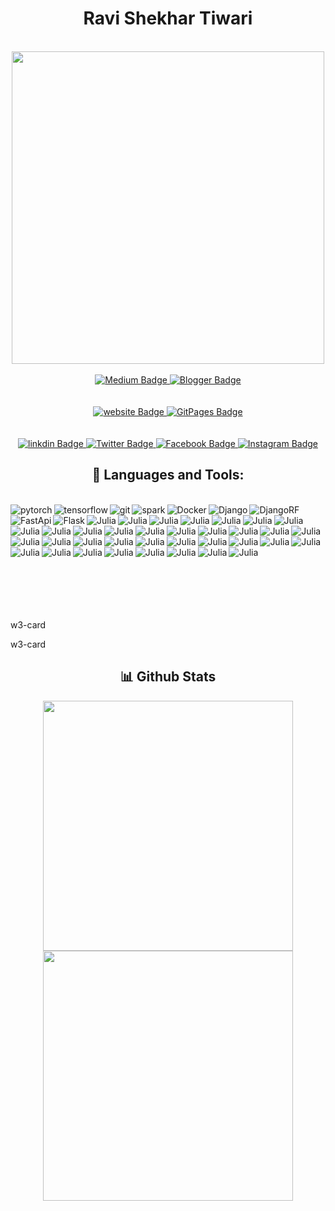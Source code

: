 <link rel="stylesheet" href="https://www.w3schools.com/w3css/4/w3.css">
<div id="header" align="center">
    <h1>Ravi Shekhar Tiwari</h1>
  <br>
  <img src="https://media.giphy.com/media/RbDKaczqWovIugyJmW/giphy.gif" width="500px"/>
  



 
<br>
  <div id="Blog">
  <br>
    
   <a href="https://tiwari11-rst.medium.com/">
    <img src="https://img.shields.io/badge/Medium-12100E?style=for-the-badge&logo=medium&logoColor=white" alt="Medium Badge"/>
  </a>

   <a href="https://ravishekhartiwari.blogspot.com/">
    <img src="https://img.shields.io/badge/Blogger-FF5722?style=for-the-badge&logo=blogger&logoColor=white" alt="
Blogger Badge"/>
  </a>

  </div>
<br>
   <div id="Websites">
   <br>
    
   <a href="https:www.rstiwari.com">
    <img src="https://img.shields.io/badge/website-000000?style=for-the-badge&logo=About.me&logoColor=white" alt="website Badge"/>
  </a>

   <a href="https://portfolio.rstiwari.com">
    <img src="https://img.shields.io/badge/GitHub%20Pages-222222?style=for-the-badge&logo=GitHub%20Pages&logoColor=white" alt="
GitPages Badge"/>
  </a>

  </div>
<br>
 <div id="badges">
     <br>
  <a href="http://www.linkedin.com/in/ravishekhartiwari">
    <img src="https://img.shields.io/badge/LinkedIn-0077B5?style=for-the-badge&logo=linkedin&logoColor=white" alt="linkdin Badge"/>
  </a>
  <a href="https://twitter.com/tiwari11rst">
    <img src="https://img.shields.io/badge/Twitter-1DA1F2?style=for-the-badge&logo=twitter&logoColor=white" alt="Twitter Badge"/>
  </a>
  <a href="https://www.facebook.com/ravishekhar.tiwari.5">
    <img src="https://img.shields.io/badge/Facebook-1877F2?style=for-the-badge&logo=facebook&logoColor=white" alt="Facebook Badge"/>
  </a>
  <a href="https://www.instagram.com/ravishekhartiwari/">
    <img src="https://img.shields.io/badge/Instagram-E4405F?style=for-the-badge&logo=instagram&logoColor=white" alt="Instagram Badge"/>
  </a>
 </div>

 <div id="Tools">
     
   <h2> 🔨 Languages and Tools:</h2>
   <br>
<img align="left" src="https://img.shields.io/badge/PyTorch-EE4C2C?style=for-the-badge&logo=pytorch&logoColor=white" alt="pytorch" />  
<img align="left" src="https://img.shields.io/badge/TensorFlow-FF6F00?style=for-the-badge&logo=tensorflow&logoColor=white" alt="tensorflow" /> 
<img src="https://img.shields.io/badge/Keras-FF0000?style=for-the-badge&logo=keras&logoColor=white" align="left" alt="git" />
<img src="https://img.shields.io/badge/Apache_Spark-FFFFFF?style=for-the-badge&logo=apachespark&logoColor=#E35A16" align="left" alt="spark" />
<img src="https://img.shields.io/badge/Docker-2CA5E0?style=for-the-badge&logo=docker&logoColor=white" align="left" alt="Docker" />
<img src="https://img.shields.io/badge/Docker-2CA5E0?style=for-the-badge&logo=docker&logoColor=white" align="left" alt="Django" />
<img src="https://img.shields.io/badge/django%20rest-ff1709?style=for-the-badge&logo=django&logoColor=white" align="left" alt="DjangoRF" />
<img src="https://img.shields.io/badge/fastapi-109989?style=for-the-badge&logo=FASTAPI&logoColor=white" align="left" alt="FastApi" />
<img src="https://img.shields.io/badge/Flask-000000?style=for-the-badge&logo=flask&logoColor=white" align="left" alt="Flask" />
<img src="https://img.shields.io/badge/Julia-9558B2?style=for-the-badge&logo=julia&logoColor=white" align="left" alt="Julia" />
<img src="https://img.shields.io/badge/OpenCV-27338e?style=for-the-badge&logo=OpenCV&logoColor=white" align="left" alt="Julia" />
<img src="https://img.shields.io/badge/Postman-FF6C37?style=for-the-badge&logo=Postman&logoColor=white" align="left" alt="Julia" />
<img src="https://img.shields.io/badge/PowerBI-F2C811?style=for-the-badge&logo=Power%20BI&logoColor=white" align="left" alt="Julia" />
<img src="https://img.shields.io/badge/R-276DC3?style=for-the-badge&logo=r&logoColor=white" align="left" alt="Julia" />
<img src="https://img.shields.io/badge/Rust-000000?style=for-the-badge&logo=rust&logoColor=white" align="left" alt="Julia" />
<img src="https://img.shields.io/badge/Selenium-43B02A?style=for-the-badge&logo=Selenium&logoColor=white" align="left" alt="Julia" />
<img src="https://img.shields.io/badge/Shell_Script-121011?style=for-the-badge&logo=gnu-bash&logoColor=white" align="left" alt="Julia" />
<img src="https://img.shields.io/badge/Tailwind_CSS-38B2AC?style=for-the-badge&logo=tailwind-css&logoColor=white" align="left" alt="Julia" />
<img src="https://img.shields.io/badge/Tableau-E97627?style=for-the-badge&logo=Tableau&logoColor=white" align="left" alt="Julia" />
<img src="https://img.shields.io/badge/Alibaba_Cloud-FF6A00?style=for-the-badge&logo=alibabacloud&logoColor=white" align="left" alt="Julia" />
<img src="https://img.shields.io/badge/Amazon_AWS-FF9900?style=for-the-badge&logo=amazonaws&logoColor=white" align="left" alt="Julia" />
<img src="https://img.shields.io/badge/Digital_Ocean-0080FF?style=for-the-badge&logo=DigitalOcean&logoColor=white" align="left" alt="Julia" />
<img src="https://img.shields.io/badge/Heroku-430098?style=for-the-badge&logo=heroku&logoColor=white" align="left" alt="Julia" />
<img src="https://img.shields.io/badge/Twilio-F22F46?style=for-the-badge&logo=Twilio&logoColor=white" align="left" alt="Julia" />
<img src="https://img.shields.io/badge/Microsoft%20SQL%20Server-CC2927?style=for-the-badge&logo=microsoft%20sql%20server&logoColor=white" align="left" alt="Julia" />
<img src="https://img.shields.io/badge/MySQL-005C84?style=for-the-badge&logo=mysql&logoColor=white" align="left" alt="Julia" />
<img src="https://img.shields.io/badge/rabbitmq-%23FF6600.svg?&style=for-the-badge&logo=rabbitmq&logoColor=white" align="left" alt="Julia" />
<img src="https://img.shields.io/badge/Bootstrap-563D7C?style=for-the-badge&logo=bootstrap&logoColor=white" align="left" alt="Julia" />
<img src="https://img.shields.io/badge/conda-342B029.svg?&style=for-the-badge&logo=anaconda&logoColor=white" align="left" alt="Julia" />
<img src="https://img.shields.io/badge/Colab-F9AB00?style=for-the-badge&logo=googlecolab&color=525252" align="left" alt="Julia" />
<img src="https://img.shields.io/badge/VSCode-0078D4?style=for-the-badge&logo=visual%20studio%20code&logoColor=white" align="left" alt="Julia" />
<img src="https://img.shields.io/badge/Visual_Studio_Code-0078D4?style=for-the-badge&logo=visual%20studio%20code&logoColor=white" align="left" alt="Julia" />
<img src="https://img.shields.io/badge/C-00599C?style=for-the-badge&logo=c&logoColor=white" align="left" alt="Julia" />
<img src="https://img.shields.io/badge/C%2B%2B-00599C?style=for-the-badge&logo=c%2B%2B&logoColor=white" align="left" alt="Julia" />
<img src="https://img.shields.io/badge/json-5E5C5C?style=for-the-badge&logo=json&logoColor=white" align="left" alt="Julia" />
<img src="https://img.shields.io/badge/PHP-777BB4?style=for-the-badge&logo=php&logoColor=white" align="left" alt="Julia" />
<img src="https://img.shields.io/badge/Plotly-239120?style=for-the-badge&logo=plotly&logoColor=white" align="left" alt="Julia" />
<img src="https://img.shields.io/badge/PLSQL-F80000?style=for-the-badge&logo=oracle&logoColor=black" align="left" alt="Julia" />
<img src="https://img.shields.io/badge/scikit_learn-F7931E?style=for-the-badge&logo=scikit-learn&logoColor=white" align="left" alt="Julia" />
<img src="https://img.shields.io/badge/SciPy-654FF0?style=for-the-badge&logo=SciPy&logoColor=white" align="left" alt="Julia" />
<img src="https://img.shields.io/badge/GIT-E44C30?style=for-the-badge&logo=git&logoColor=white" align="left" alt="Julia" />
<img src="https://img.shields.io/badge/powershell-5391FE?style=for-the-badge&logo=powershell&logoColor=white" align="left" alt="Julia" />
<img src="https://img.shields.io/badge/windows%20terminal-4D4D4D?style=for-the-badge&logo=windows%20terminal&logoColor=white" align="left" alt="Julia" />
<img src="https://img.shields.io/badge/Airflow-017CEE?style=for-the-badge&logo=Apache%20Airflow&logoColor=white" align="left" alt="Julia" />
 </div>
    <br>
     <br>
      <br>
       <br>
        <br>
    <br>
     <br>
   <br>
   <br>
   <br>
   </div>
   <div id="Projects">
       <div class="w3-panel w3-card"><p>w3-card</p></div> <div class="w3-panel w3-card"><p>w3-card</p></div>
   </div>
   <div align="center">
    <div id ="Repository">
     <h2> 📊 Github Stats </h2>
    <img style="width:400px;"  src="https://github-profile-summary-cards.vercel.app/api/cards/profile-details?username=happyman11&theme=dark" />
     <img style="width:400px;" src="https://github-readme-stats-git-masterrstaa-rickstaa.vercel.app/api?username=happyman11&theme=dark" /> 
   </div>
   <br>
   </div>

